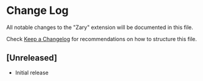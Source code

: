 # Change Log

All notable changes to the "Zary" extension will be documented in this file.

Check [Keep a Changelog](http://keepachangelog.com/) for recommendations on how to structure this file.

## [Unreleased]

- Initial release
